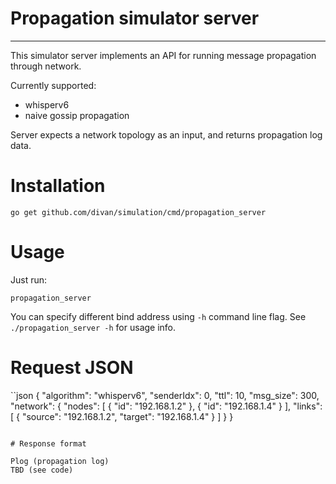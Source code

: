 # Propagation simulator server
---

This simulator server implements an API for running message propagation through network.

Currently supported:
 - whisperv6
 - naive gossip propagation


Server expects a network topology as an input, and returns propagation log data.


# Installation

```
go get github.com/divan/simulation/cmd/propagation_server
```

# Usage

Just run:
```
propagation_server
```

You can specify different bind address using `-h` command line flag. See `./propagation_server -h` for usage info.


# Request JSON

``json
{
	"algorithm": "whisperv6",
	"senderIdx": 0,
	"ttl": 10,
	"msg_size": 300,
	"network": {
		"nodes": [
		{
			"id": "192.168.1.2"
		},
		{
			"id": "192.168.1.4"
		}
		],
		"links": [
		{
			"source": "192.168.1.2",
			"target": "192.168.1.4"
		}
		]
	}
}
```

# Response format

Plog (propagation log)
TBD (see code)

